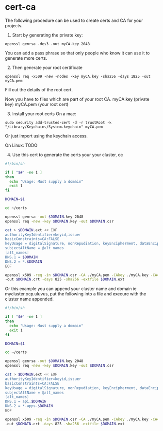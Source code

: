 # cert-ca
The following procedure can be used to create certs and CA for your projects.

1. Start by generating the private key:

```shell
openssl genrsa -des3 -out myCA.key 2048
```

You can add a pass phrase so that only people who know it can use it to generate more certs.

2. Then generate your root certificate

```shell
openssl req -x509 -new -nodes -key myCA.key -sha256 -days 1825 -out myCA.pem
```
Fill out the details of the root cert.

Now you have to files which are part of your root CA.
myCA.key (private key)
myCA.pem (your root cert)

3. Install your root certs
On a mac:
```shell
sudo security add-trusted-cert -d -r trustRoot -k "/Library/Keychains/System.keychain" myCA.pem
```
Or just import using the keychain access.

On Linux:
TODO

4. Use this cert to generate the certs your your cluster, oc
```bash
#!/bin/sh

if [ "$#" -ne 1 ]
then
  echo "Usage: Must supply a domain"
  exit 1
fi

DOMAIN=$1

cd ~/certs

openssl genrsa -out $DOMAIN.key 2048
openssl req -new -key $DOMAIN.key -out $DOMAIN.csr

cat > $DOMAIN.ext << EOF
authorityKeyIdentifier=keyid,issuer
basicConstraints=CA:FALSE
keyUsage = digitalSignature, nonRepudiation, keyEncipherment, dataEncipherment
subjectAltName = @alt_names
[alt_names]
DNS.1 = $DOMAIN
DNS.2 = *.$DOMAIN
EOF

openssl x509 -req -in $DOMAIN.csr -CA ./myCA.pem -CAkey ./myCA.key -CAcreateserial \
-out $DOMAIN.crt -days 825 -sha256 -extfile $DOMAIN.ext
```

Or this example you can append your cluster name and domain ie mycluster.ocp.uluvus, put the following into a file and execure with the cluster name appended. 

```bash
#!/bin/sh

if [ "$#" -ne 1 ]
then
  echo "Usage: Must supply a domain"
  exit 1
fi

DOMAIN=$1

cd ~/certs

openssl genrsa -out $DOMAIN.key 2048
openssl req -new -key $DOMAIN.key -out $DOMAIN.csr

cat > $DOMAIN.ext << EOF
authorityKeyIdentifier=keyid,issuer
basicConstraints=CA:FALSE
keyUsage = digitalSignature, nonRepudiation, keyEncipherment, dataEncipherment
subjectAltName = @alt_names
[alt_names]
DNS.1 = api.$DOMAIN
DNS.2 = *.apps.$DOMAIN
EOF

openssl x509 -req -in $DOMAIN.csr -CA ./myCA.pem -CAkey ./myCA.key -CAcreateserial \
-out $DOMAIN.crt -days 825 -sha256 -extfile $DOMAIN.ext
```


